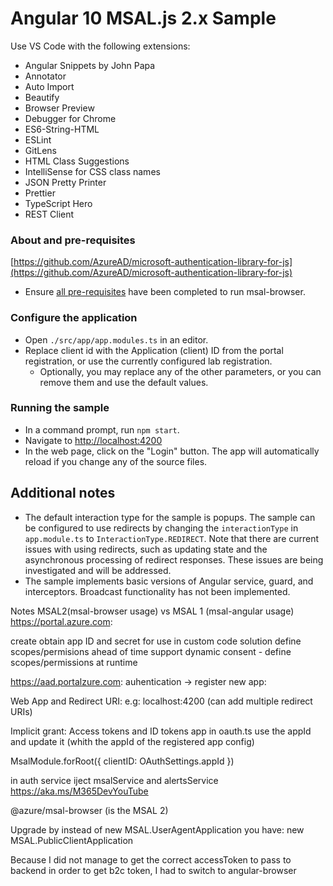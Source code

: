 # Angular 10 MSAL.js 2.x Sample

Use VS Code with the following extensions:

- Angular Snippets by John Papa
- Annotator
- Auto Import
- Beautify
- Browser Preview
- Debugger for Chrome
- ES6-String-HTML
- ESLint
- GitLens
- HTML Class Suggestions
- IntelliSense for CSS class names
- JSON Pretty Printer
- Prettier
- TypeScript Hero
- REST Client

### About and pre-requisites
[https://github.com/AzureAD/microsoft-authentication-library-for-js](https://github.com/AzureAD/microsoft-authentication-library-for-js)
- Ensure [all pre-requisites](../../../lib/msal-browser/README.md#prerequisites) have been completed to run msal-browser.

### Configure the application
- Open `./src/app/app.modules.ts` in an editor.
- Replace client id with the Application (client) ID from the portal registration, or use the currently configured lab registration. 
  - Optionally, you may replace any of the other parameters, or you can remove them and use the default values.

### Running the sample
- In a command prompt, run `npm start`.
- Navigate to [http://localhost:4200](http://localhost:4200)
- In the web page, click on the "Login" button. The app will automatically reload if you change any of the source files.

## Additional notes
- The default interaction type for the sample is popups. The sample can be configured to use redirects by changing the `interactionType` in `app.module.ts` to `InteractionType.REDIRECT`. Note that there are current issues with using redirects, such as updating state and the asynchronous processing of redirect responses. These issues are being investigated and will be addressed.
- The sample implements basic versions of Angular service, guard, and interceptors. Broadcast functionality has not been implemented.

Notes MSAL2(msal-browser usage) vs MSAL 1 (msal-angular usage)
https://portal.azure.com:

create obtain app ID and secret for use in custom code solution
define scopes/permisions ahead of time
support dynamic consent - define scopes/permissions at runtime

https://aad.portalzure.com:
auhentication -> register new app:

Web App and Redirect URI: e.g: localhost:4200 
(can add multiple redirect URIs)

Implicit grant: Access tokens  and ID tokens
app
in oauth.ts use the appId and update it (whith the appId of the registered app config)

MsalModule.forRoot({
clientID: OAuthSettings.appId
})

in auth service iject msalService and alertsService
https://aka.ms/M365DevYouTube

@azure/msal-browser (is the MSAL 2)

Upgrade by instead of new MSAL.UserAgentApplication you have: new MSAL.PublicClientApplication

Because I did not manage to get the correct accessToken to pass to backend in order to get b2c token, I had to switch to angular-browser